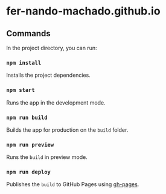 # fer-nando-machado.github.io

## Commands

In the project directory, you can run:

### `npm install`

Installs the project dependencies.

### `npm start`

Runs the app in the development mode.

### `npm run build`

Builds the app for production on the `build` folder.

### `npm run preview`

Runs the `build` in preview mode.

### `npm run deploy`

Publishes the `build` to GitHub Pages using [gh-pages](https://github.com/tschaub/gh-pages).
